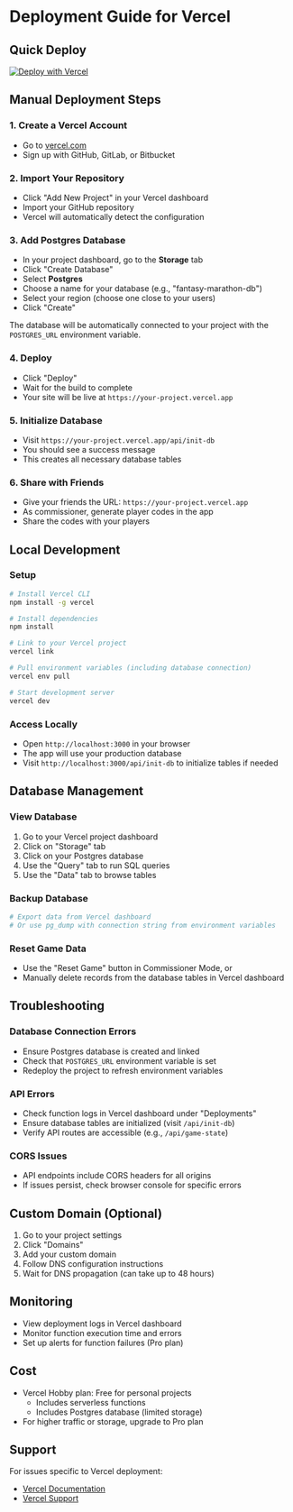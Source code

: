 # Deployment Guide for Vercel

## Quick Deploy

[![Deploy with Vercel](https://vercel.com/button)](https://vercel.com/new/clone?repository-url=https://github.com/jessephus/fantasy-chicago-marathon)

## Manual Deployment Steps

### 1. Create a Vercel Account
- Go to [vercel.com](https://vercel.com)
- Sign up with GitHub, GitLab, or Bitbucket

### 2. Import Your Repository
- Click "Add New Project" in your Vercel dashboard
- Import your GitHub repository
- Vercel will automatically detect the configuration

### 3. Add Postgres Database
- In your project dashboard, go to the **Storage** tab
- Click "Create Database"
- Select **Postgres**
- Choose a name for your database (e.g., "fantasy-marathon-db")
- Select your region (choose one close to your users)
- Click "Create"

The database will be automatically connected to your project with the `POSTGRES_URL` environment variable.

### 4. Deploy
- Click "Deploy" 
- Wait for the build to complete
- Your site will be live at `https://your-project.vercel.app`

### 5. Initialize Database
- Visit `https://your-project.vercel.app/api/init-db`
- You should see a success message
- This creates all necessary database tables

### 6. Share with Friends
- Give your friends the URL: `https://your-project.vercel.app`
- As commissioner, generate player codes in the app
- Share the codes with your players

## Local Development

### Setup
```bash
# Install Vercel CLI
npm install -g vercel

# Install dependencies
npm install

# Link to your Vercel project
vercel link

# Pull environment variables (including database connection)
vercel env pull

# Start development server
vercel dev
```

### Access Locally
- Open `http://localhost:3000` in your browser
- The app will use your production database
- Visit `http://localhost:3000/api/init-db` to initialize tables if needed

## Database Management

### View Database
1. Go to your Vercel project dashboard
2. Click on "Storage" tab
3. Click on your Postgres database
4. Use the "Query" tab to run SQL queries
5. Use the "Data" tab to browse tables

### Backup Database
```bash
# Export data from Vercel dashboard
# Or use pg_dump with connection string from environment variables
```

### Reset Game Data
- Use the "Reset Game" button in Commissioner Mode, or
- Manually delete records from the database tables in Vercel dashboard

## Troubleshooting

### Database Connection Errors
- Ensure Postgres database is created and linked
- Check that `POSTGRES_URL` environment variable is set
- Redeploy the project to refresh environment variables

### API Errors
- Check function logs in Vercel dashboard under "Deployments"
- Ensure database tables are initialized (visit `/api/init-db`)
- Verify API routes are accessible (e.g., `/api/game-state`)

### CORS Issues
- API endpoints include CORS headers for all origins
- If issues persist, check browser console for specific errors

## Custom Domain (Optional)

1. Go to your project settings
2. Click "Domains"
3. Add your custom domain
4. Follow DNS configuration instructions
5. Wait for DNS propagation (can take up to 48 hours)

## Monitoring

- View deployment logs in Vercel dashboard
- Monitor function execution time and errors
- Set up alerts for function failures (Pro plan)

## Cost

- Vercel Hobby plan: Free for personal projects
  - Includes serverless functions
  - Includes Postgres database (limited storage)
- For higher traffic or storage, upgrade to Pro plan

## Support

For issues specific to Vercel deployment:
- [Vercel Documentation](https://vercel.com/docs)
- [Vercel Support](https://vercel.com/support)
